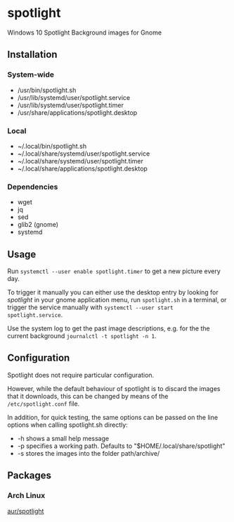 # spotlight
Windows 10 Spotlight Background images for Gnome

## Installation
### System-wide
* /usr/bin/spotlight.sh
* /usr/lib/systemd/user/spotlight.service
* /usr/lib/systemd/user/spotlight.timer
* /usr/share/applications/spotlight.desktop
### Local
* ~/.local/bin/spotlight.sh
* ~/.local/share/systemd/user/spotlight.service
* ~/.local/share/systemd/user/spotlight.timer
* ~/.local/share/applications/spotlight.desktop
### Dependencies
* wget
* jq
* sed
* glib2 (gnome)
* systemd

## Usage
Run `systemctl --user enable spotlight.timer` to get a new picture every day.

To trigger it manually you can either use the desktop entry by looking for _spotlight_ in your gnome application menu, run `spotlight.sh` in a terminal, or trigger the service manually with `systemctl --user start spotlight.service`.

Use the system log to get the past image descriptions, e.g. for the the current background `journalctl -t spotlight -n 1`.

## Configuration

Spotlight does not require particular configuration.

However, while the default behaviour of spotlight is to discard the images that it downloads, this can be changed by means of the `/etc/spotlight.conf` file.

In addition, for quick testing, the same options can be passed on the line options when calling spotlight.sh directly:

 * -h shows a small help message
 * -p specifies a working path. Defaults to "$HOME/.local/share/spotlight"
 * -s stores the images into the folder path/archive/

## Packages
### Arch Linux
[aur/spotlight](https://aur.archlinux.org/packages/spotlight/)
